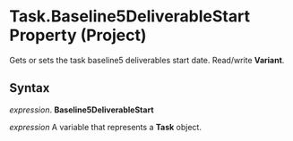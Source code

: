 
# Task.Baseline5DeliverableStart Property (Project)

Gets or sets the task baseline5 deliverables start date. Read/write  **Variant**.


## Syntax

 _expression_. **Baseline5DeliverableStart**

 _expression_ A variable that represents a **Task** object.

